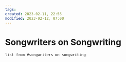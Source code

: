 ```yaml
---
tags: 
created: 2023-02-11, 22:55
modified: 2023-02-12, 07:00
---
```


# Songwriters on Songwriting
```dataview
list from #songwriters-on-songwriting 
```